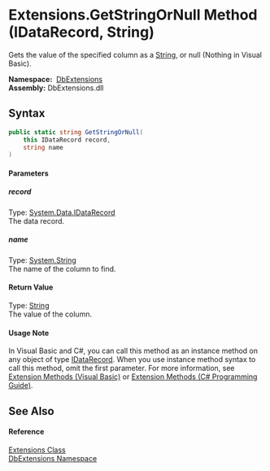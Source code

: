 Extensions.GetStringOrNull Method (IDataRecord, String)
=======================================================
Gets the value of the specified column as a [String][1], or null (Nothing in Visual Basic).

  **Namespace:**  [DbExtensions][2]  
  **Assembly:** DbExtensions.dll

Syntax
------

```csharp
public static string GetStringOrNull(
	this IDataRecord record,
	string name
)
```

#### Parameters

##### *record*
Type: [System.Data.IDataRecord][3]  
The data record.

##### *name*
Type: [System.String][1]  
The name of the column to find.

#### Return Value
Type: [String][1]  
The value of the column.
#### Usage Note
In Visual Basic and C#, you can call this method as an instance method on any object of type [IDataRecord][3]. When you use instance method syntax to call this method, omit the first parameter. For more information, see [Extension Methods (Visual Basic)][4] or [Extension Methods (C# Programming Guide)][5].

See Also
--------

#### Reference
[Extensions Class][6]  
[DbExtensions Namespace][2]  

[1]: https://docs.microsoft.com/dotnet/api/system.string
[2]: ../README.md
[3]: https://docs.microsoft.com/dotnet/api/system.data.idatarecord
[4]: https://docs.microsoft.com/dotnet/visual-basic/programming-guide/language-features/procedures/extension-methods
[5]: https://docs.microsoft.com/dotnet/csharp/programming-guide/classes-and-structs/extension-methods
[6]: README.md